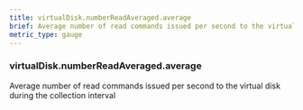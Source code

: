 ```yaml
---
title: virtualDisk.numberReadAveraged.average
brief: Average number of read commands issued per second to the virtual disk during the collection interval
metric_type: gauge
---
```

### virtualDisk.numberReadAveraged.average

Average number of read commands issued per second to the virtual disk during the collection interval
